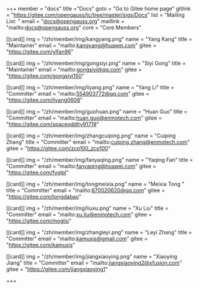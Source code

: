 +++
member = "docs"
title ="Docs"
goto = "Go to Gitee home page"
gitlink = "https://gitee.com/opengauss/tc/tree/master/sigs/Docs"
list = "Mailing List: "
email = "docs@opengauss.org"
maillink = "mailto:docs@opengauss.org"
core = "Core Members"


[[card]]
img = "/zh/member/img/kangyang.png"
name = "Yang Kang"
title = "Maintainer"
email = "mailto:kangyang@huawei.com"
gitee = "https://gitee.com/ylfan96"

[[card]]
img = "/zh/member/img/gongsiyi.png"
name = "Siyi Gong"
title = "Maintainer"
email = "mailto:gongsiyi@qq.com"
gitee = "https://gitee.com/gongsiyi150"

[[card]]
img = "/zh/member/img/liyang.png"
name = "Yang Li"
title = "Committer"
email = "mailto:554903772@qq.com"
gitee = "https://gitee.com/liyang0608"
 
[[card]]
img = "/zh/member/img/guohuan.png"
name = "Huan Guo"
title = "Committer"
email = "mailto:huan.guo@enmotech.com"
gitee = "https://gitee.com/spaceoddity91719"

[[card]]
img = "/zh/member/img/zhangcuiping.png"
name = "Cuiping Zhang"
title = "Committer"
email = "mailto:cuiping.zhang@enmotech.com"
gitee = "https://gitee.com/zcp100_zcp100"




[[card]]
img = "/zh/member/img/fanyaqing.png"
name = "Yaqing Fan"
title = "Committer"
email = "mailto:fanyaqing@huawei.com"
gitee = "https://gitee.com/fyqlpl"

[[card]]
img = "/zh/member/img/tongmeixia.png"
name = "Meixia Tong "
title = "Committer"
email = "mailto:870020620@qq.com"
gitee = "https://gitee.com/tongdabao" 
 
[[card]]
img = "/zh/member/img/liuxu.png"
name = "Xu Liu"
title = "Committer"
email = "mailto:xu.liu@enmotech.com"
gitee = "https://gitee.com/mogliu"

[[card]]
img = "/zh/member/img/zhangleyi.png"
name = "Leyi Zhang"
title = "Committer"
email = "mailto:kamusis@gmail.com"
gitee = "https://gitee.com/kamusis"


[[card]]
img = "/zh/member/img/jiangxiaoying.png"
name = "Xiaoying Jiang"
title = "Committer"
email = "mailto:jiangxiaoying2@xfusion.com"
gitee = "https://gitee.com/jiangxiaoying1"

+++